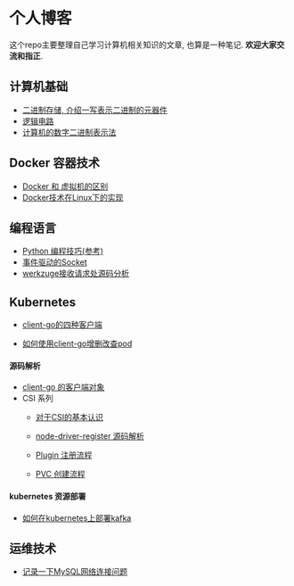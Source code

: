 # 个人博客
这个repo主要整理自己学习计算机相关知识的文章, 也算是一种笔记.  **欢迎大家交流和指正**.

## 计算机基础

- [二进制存储, 介绍一写表示二进制的元器件](./csapp/bin-store.md)
- [逻辑电路](./csapp/logic-circuit.md)
- [计算机的数字二进制表示法](./csapp/number-basic.md)

## Docker 容器技术

- [Docker 和 虚拟机的区别](./docker/docker-basic.md)
- [Docker技术在Linux下的实现](./docker/docker-linux.md)

## 编程语言

- [Python 编程技巧(参考)](./post/python-skill.md)
- [事件驱动的Socket](./post/socket-for-ioevent.md)
- [werkzuge接收请求处源码分析](./post/werkzuge-request.md)

## Kubernetes

- [client-go的四种客户端](./k8s/client-go/client-go的四种客户端.md)

- [如何使用client-go增删改查pod](./k8s/client-go/client-go-pod-operator.md)


#### 源码解析

- [client-go 的客户端对象](./k8s/client-go的四种客户端.md)
- CSI 系列
  * [对于CSI的基本认识](./k8s/csi/csi基础.md)
  
  * [node-driver-register 源码解析](./k8s/csi/node-driver-registrar源码分析.md)
  
  * [Plugin 注册流程](./k8s/csi/Plugin注册流程.md)
  
  * [PVC 创建流程](pvc创建流程分析(四).md)
  
    

#### kubernetes 资源部署

- [如何在kubernetes上部署kafka](./k8s/kafka-deploy-on-k8s.md)



## 运维技术

- [记录一下MySQL网络连接问题](./post/mysql-network.md)

